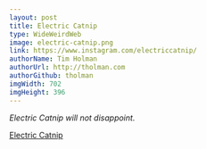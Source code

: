 ```yaml
---
layout: post
title: Electric Catnip
type: WideWeirdWeb
image: electric-catnip.png
link: https://www.instagram.com/electriccatnip/
authorName: Tim Holman
authorUrl: http://tholman.com
authorGithub: tholman
imgWidth: 702
imgHeight: 396
---
```


_Electric Catnip will not disappoint._

[Electric Catnip](https://www.instagram.com/electriccatnip/)
